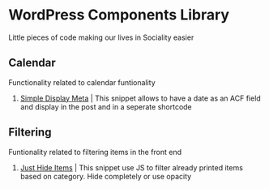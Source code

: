# WordPress Components Library
Little pieces of code making our lives in Sociality easier

## Calendar
Functionality related to calendar funtionality

1. [Simple Display Meta](Calendar/1-Simple-Display-Meta) | This snippet allows to have a date as an ACF field and display in the post and in a seperate shortcode

## Filtering
Funtionality related to filtering items in the front end

1. [Just Hide Items](Filtering/1-Just-Hide-Items)  | This snippet use JS to filter already printed items based on category. Hide completely or use opacity
